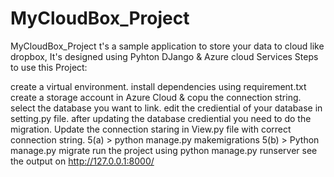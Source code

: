 # MyCloudBox_Project
MyCloudBox_Project
t's a sample application to store your data to cloud like dropbox, It's designed using Pyhton DJango & Azure cloud Services Steps to use this Project:

create a virtual environment. 
install dependencies using requirement.txt create a storage account in Azure Cloud & copu the connection string. 
select the database you want to link. 
edit the crediential of your database in setting.py file. 
after updating the database crediential you need to do the migration.
Update the connection staring in View.py file with correct connection string.
5(a) > python manage.py makemigrations 
5(b) > Python manage.py migrate 
run the project using python manage.py runserver see the output on http://127.0.0.1:8000/

